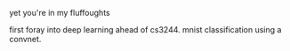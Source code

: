 yet you're in my fluffoughts

first foray into deep learning ahead of cs3244. mnist classification using a convnet.
